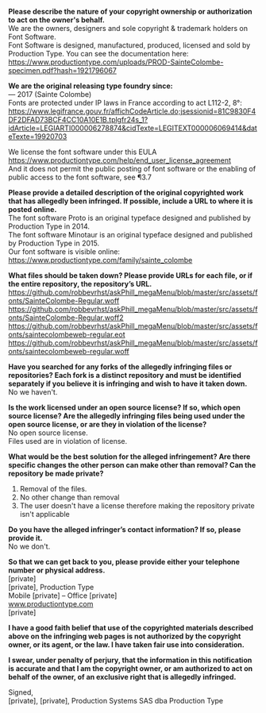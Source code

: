 **Please describe the nature of your copyright ownership or authorization to act on the owner's behalf.**  
We are the owners, designers and sole copyright & trademark holders on Font Software.  
Font Software is designed, manufactured, produced, licensed and sold by Production Type. You can see the documentation here:  
https://www.productiontype.com/uploads/PROD-SainteColombe-specimen.pdf?hash=1921796067

**We are the original releasing type foundry since:**  
— 2017 (Sainte Colombe)  
Fonts are protected under IP laws in France according to act L112-2, 8°:  
https://www.legifrance.gouv.fr/affichCodeArticle.do;jsessionid=81C9830F4DF2DFAD73BCF4CC10A10E1B.tplgfr24s_1?idArticle=LEGIARTI000006278874&cidTexte=LEGITEXT000006069414&dateTexte=19920703

We license the font software under this EULA https://www.productiontype.com/help/end_user_license_agreement  
And it does not permit the public posting of font software or the enabling of public access to the font software, see ¶3.7


**Please provide a detailed description of the original copyrighted work that has allegedly been infringed. If possible, include a URL to where it is posted online.**  
The font software Proto is an original typeface designed and published by Production Type in 2014.   
The font software Minotaur is an original typeface designed and published by Production Type in 2015.   
Our font software is visible online:  
https://www.productiontype.com/family/sainte_colombe

**What files should be taken down? Please provide URLs for each file, or if the entire repository, the repository’s URL.**  
https://github.com/robbevrhst/askPhill_megaMenu/blob/master/src/assets/fonts/SainteColombe-Regular.woff  
https://github.com/robbevrhst/askPhill_megaMenu/blob/master/src/assets/fonts/SainteColombe-Regular.woff2  
https://github.com/robbevrhst/askPhill_megaMenu/blob/master/src/assets/fonts/saintecolombeweb-regular.eot  
https://github.com/robbevrhst/askPhill_megaMenu/blob/master/src/assets/fonts/saintecolombeweb-regular.woff  

**Have you searched for any forks of the allegedly infringing files or repositories? Each fork is a distinct repository and must be identified separately if you believe it is infringing and wish to have it taken down.**  
No we haven't.

**Is the work licensed under an open source license? If so, which open source license? Are the allegedly infringing files being used under the open source license, or are they in violation of the license?**  
No open source license.  
Files used are in violation of license.

**What would be the best solution for the alleged infringement? Are there specific changes the other person can make other than removal? Can the repository be made private?**  
1. Removal of the files.  
2. No other change than removal  
3. The user doesn't have a license therefore making the repository private isn't applicable

**Do you have the alleged infringer’s contact information? If so, please provide it.**  
No we don't.

**So that we can get back to you, please provide either your telephone number or physical address.**  
[private]  
[private], Production Type  
Mobile [private] – Office [private]  
www.productiontype.com  
[private]  

**I have a good faith belief that use of the copyrighted materials described above on the infringing web pages is not authorized by the copyright owner, or its agent, or the law. I have taken fair use into consideration.**  

**I swear, under penalty of perjury, that the information in this notification is accurate and that I am the copyright owner, or am authorized to act on behalf of the owner, of an exclusive right that is allegedly infringed.**  

Signed,  
[private], [private], Production Systems SAS dba Production Type
